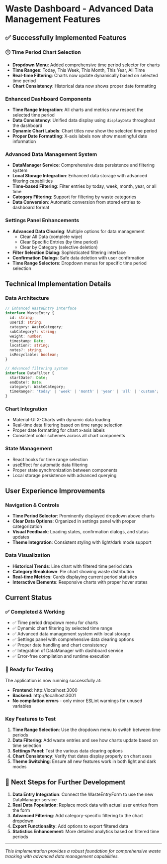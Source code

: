 # Waste Dashboard - Advanced Data Management Features

## ✅ Successfully Implemented Features

### 🕒 **Time Period Chart Selection**
- **Dropdown Menu**: Added comprehensive time period selector for charts
- **Time Ranges**: Today, This Week, This Month, This Year, All Time
- **Real-time Filtering**: Charts now update dynamically based on selected time period
- **Chart Consistency**: Historical data now shows proper date formatting

### **Enhanced Dashboard Components**
- **Time Range Integration**: All charts and metrics now respect the selected time period
- **Data Consistency**: Unified data display using `displayData` throughout the dashboard
- **Dynamic Chart Labels**: Chart titles now show the selected time period
- **Proper Date Formatting**: X-axis labels now show meaningful date information

### **Advanced Data Management System** 
- **DataManager Service**: Comprehensive data persistence and filtering system
- **Local Storage Integration**: Enhanced data storage with advanced filtering capabilities
- **Time-based Filtering**: Filter entries by today, week, month, year, or all time
- **Category Filtering**: Support for filtering by waste categories
- **Data Conversion**: Automatic conversion from stored entries to dashboard format

### **Settings Panel Enhancements**
- **Advanced Data Clearing**: Multiple options for data management
  - Clear All Data (complete wipe)
  - Clear Specific Entries (by time period)
  - Clear by Category (selective deletion)
- **Filter Selection Dialog**: Sophisticated filtering interface
- **Confirmation Dialogs**: Safe data deletion with user confirmation
- **Time Range Selectors**: Dropdown menus for specific time period selection

## **Technical Implementation Details**

### **Data Architecture**
```typescript
// Enhanced WasteEntry interface
interface WasteEntry {
  id: string;
  userId: string;
  category: WasteCategory;
  subCategory?: string;
  weight: number;
  timestamp: Date;
  location?: string;
  notes?: string;
  isRecyclable: boolean;
}

// Advanced filtering system
interface DataFilter {
  startDate?: Date;
  endDate?: Date;
  category?: WasteCategory;
  timeRange?: 'today' | 'week' | 'month' | 'year' | 'all' | 'custom';
}
```

### **Chart Integration**
- Material-UI X-Charts with dynamic data loading
- Real-time data filtering based on time range selection
- Proper date formatting for chart x-axis labels
- Consistent color schemes across all chart components

### **State Management**
- React hooks for time range selection
- useEffect for automatic data filtering
- Proper state synchronization between components
- Local storage persistence with advanced querying

## **User Experience Improvements**

### **Navigation & Controls**
- **Time Period Selector**: Prominently displayed dropdown above charts
- **Clear Data Options**: Organized in settings panel with proper categorization  
- **Visual Feedback**: Loading states, confirmation dialogs, and status updates
- **Theme Integration**: Consistent styling with light/dark mode support

### **Data Visualization**
- **Historical Trends**: Line chart with filtered time period data
- **Category Breakdown**: Pie chart showing waste distribution
- **Real-time Metrics**: Cards displaying current period statistics  
- **Interactive Elements**: Responsive charts with proper hover states

## **Current Status**

### ✅ **Completed & Working**
- ✅ Time period dropdown menu for charts
- ✅ Dynamic chart filtering by selected time range
- ✅ Advanced data management system with local storage
- ✅ Settings panel with comprehensive data clearing options
- ✅ Proper date handling and chart consistency
- ✅ Integration of DataManager with dashboard service
- ✅ Error-free compilation and runtime execution

### 🏃 **Ready for Testing**
The application is now running successfully at:
- **Frontend**: http://localhost:3000
- **Backend**: http://localhost:3001
- **No compilation errors** - only minor ESLint warnings for unused variables

### **Key Features to Test**
1. **Time Range Selection**: Use the dropdown menu to switch between time periods
2. **Data Filtering**: Add waste entries and see how charts update based on time selection
3. **Settings Panel**: Test the various data clearing options
4. **Chart Consistency**: Verify that dates display properly on chart axes
5. **Theme Switching**: Ensure all new features work in both light and dark modes

## 🔮 **Next Steps for Further Development**

1. **Data Entry Integration**: Connect the WasteEntryForm to use the new DataManager service
2. **Real Data Population**: Replace mock data with actual user entries from the form
3. **Advanced Filtering**: Add category-specific filtering to the chart dropdown
4. **Export Functionality**: Add options to export filtered data
5. **Statistics Enhancement**: More detailed analytics based on filtered time periods

---
*This implementation provides a robust foundation for comprehensive waste tracking with advanced data management capabilities.*